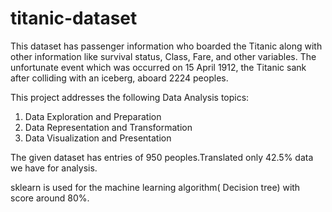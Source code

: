 # titanic-dataset
This dataset has passenger information who boarded the Titanic along with other information like survival status, Class, Fare, and other variables. 
The unfortunate event which was occurred on 15 April 1912, the Titanic sank after colliding with an iceberg, aboard 2224 peoples. 

This project addresses the following Data Analysis topics:
1. Data Exploration and Preparation
2. Data Representation and Transformation
3. Data Visualization and Presentation 

The given dataset has entries of 950 peoples.Translated only 42.5% data we have for analysis.

sklearn is used for the machine learning algorithm( Decision tree) with score around 80%.
